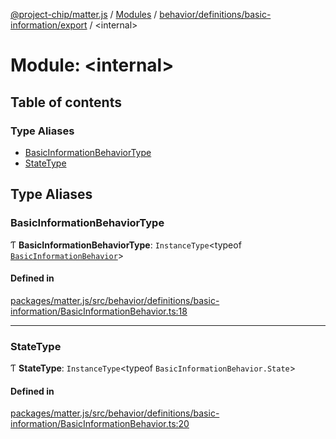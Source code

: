 [@project-chip/matter.js](../README.md) / [Modules](../modules.md) / [behavior/definitions/basic-information/export](behavior_definitions_basic_information_export.md) / \<internal\>

# Module: \<internal\>

## Table of contents

### Type Aliases

- [BasicInformationBehaviorType](behavior_definitions_basic_information_export._internal_.md#basicinformationbehaviortype)
- [StateType](behavior_definitions_basic_information_export._internal_.md#statetype)

## Type Aliases

### BasicInformationBehaviorType

Ƭ **BasicInformationBehaviorType**: `InstanceType`\<typeof [`BasicInformationBehavior`](behavior_definitions_basic_information_export.md#basicinformationbehavior)\>

#### Defined in

[packages/matter.js/src/behavior/definitions/basic-information/BasicInformationBehavior.ts:18](https://github.com/project-chip/matter.js/blob/0c058ae17fdba4c0b89b8b13c309011d51782299/packages/matter.js/src/behavior/definitions/basic-information/BasicInformationBehavior.ts#L18)

___

### StateType

Ƭ **StateType**: `InstanceType`\<typeof `BasicInformationBehavior.State`\>

#### Defined in

[packages/matter.js/src/behavior/definitions/basic-information/BasicInformationBehavior.ts:20](https://github.com/project-chip/matter.js/blob/0c058ae17fdba4c0b89b8b13c309011d51782299/packages/matter.js/src/behavior/definitions/basic-information/BasicInformationBehavior.ts#L20)
